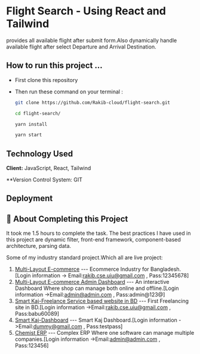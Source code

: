 # Flight Search - Using React and Tailwind
provides all available flight after submit form.Also dynamically handle available flight after select Departure and Arrival Destination.

## How to run this project ...
- First clone this repository
- Then run these command on your terminal :

  ```bash
  git clone https://github.com/Rakib-cloud/flight-search.git
  ```

  ```bash
  cd flight-search/
  ```

  ```bash
  yarn install
  ```

  ```bash
  yarn start
  ```

## Technology Used

**Client:** JavaScript,  React, Tailwind

**Version Control System: GIT


## Deployment

[//]: # (Run and visit this project at)

[//]: # ()
[//]: # ([https://flight-search-project.vercel.app/]&#40;https://flight-search-project.vercel.app&#41;)



## 🚀 About Completing this Project

It took me 1.5 hours to complete the task. The best practices I have used in this project are dynamic filter, front-end framework, component-based architecture, parsing data.

Some of my industry standard project.Which all are live project:

1. [Multi-Layout E-commerce](https://testecom.selopia.com/) --- Ecommerce Industry for Bangladesh.[Login information -> Email:rakib.cse.uiu@gmail.com , Pass:12345678]
2. [Multi-Layout E-commerce Admin Dashboard](https://testdash.selopia.com/login )  ---  An interactive Dashboard Where shop can manage both online and offline.[Login information ->Email:admin@admin.com , Pass:admin@123@]
3. [Smart Kaj-Freelance Service based website in BD](https://smartkaj.selopian.us )  --- First Freelancing site in BD.[Login information ->Email:rakib.cse.uiu@gmail.com , Pass:babu60089]
4. [Smart Kaj-Dashboard](https://smartdashboard.selopian.us/auth/login )  --- Smart Kaj Dashboard.[Login information ->Email:dummy@gmail.com , Pass:testpass]
5. [Chemist ERP](https://chemisterp.selopian.us/auth/login )  --- Complex ERP Where one software can manage multiple companies.[Login information ->Email:admin@admin.com , Pass:123456]




